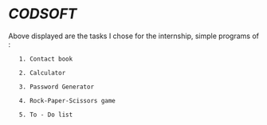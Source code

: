 # *CODSOFT*

Above displayed are the tasks I chose for the internship, 
simple programs of :

       1. Contact book
       
       2. Calculator
       
       3. Password Generator
       
       4. Rock-Paper-Scissors game 
       
       5. To - Do list
